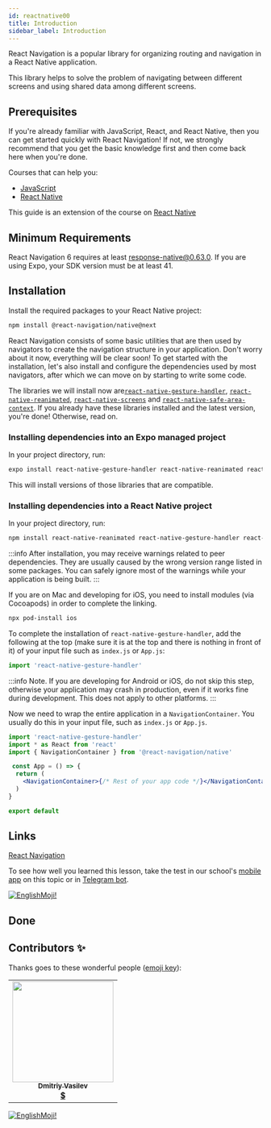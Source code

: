 ```yaml
---
id: reactnative00
title: Introduction
sidebar_label: Introduction
---
```


React Navigation is a popular library for organizing routing and navigation in a React Native application.

This library helps to solve the problem of navigating between different screens and using shared data among different screens.

## Prerequisites
If you're already familiar with JavaScript, React, and React Native, then you can get started quickly with React Navigation! If not, we strongly recommend that you get the basic knowledge first and then come back here when you're done.

Courses that can help you:

- [JavaScript](https://www.jscamp.app/docs/javascript01)
- [React Native](https://www.jscamp.app/docs/reactnative01)

This guide is an extension of the course on [React Native](https://www.jscamp.app/docs/reactnative01)

## Minimum Requirements
React Navigation 6 requires at least response-native@0.63.0. If you are using Expo, your SDK version must be at least 41.

## Installation
Install the required packages to your React Native project:

```bash npm2yarn
npm install @react-navigation/native@next
```

React Navigation consists of some basic utilities that are then used by navigators to create the navigation structure in your application. Don't worry about it now, everything will be clear soon! To get started with the installation, let's also install and configure the dependencies used by most navigators, after which we can move on by starting to write some code.

The libraries we will install now are[`react-native-gesture-handler`](https://github.com/software-mansion/react-native-gesture-handler), [`react-native-reanimated`](https://github.com/software-mansion/react-native-reanimated), [`react-native-screens`](https://github.com/software-mansion/react-native-screens) and [`react-native-safe-area-context`](https://github.com/th3rdwave/react-native-safe-area-context). If you already have these libraries installed and the latest version, you're done! Otherwise, read on.

### Installing dependencies into an Expo managed project

In your project directory, run:

```sh
expo install react-native-gesture-handler react-native-reanimated react-native-screens react-native-safe-area-context
```

This will install versions of those libraries that are compatible.

### Installing dependencies into a React Native project

In your project directory, run:

```bash npm2yarn
npm install react-native-reanimated react-native-gesture-handler react-native-screens react-native-safe-area-context
```

:::info
After installation, you may receive warnings related to peer dependencies. They are usually caused by the wrong version range listed in some packages. You can safely ignore most of the warnings while your application is being built.
:::

If you are on Mac and developing for iOS, you need to install modules (via Cocoapods) in order to complete the linking.

```sh
npx pod-install ios
```

To complete the installation of `react-native-gesture-handler`, add the following at the top (make sure it is at the top and there is nothing in front of it) of your input file such as `index.js` or `App.js`:

```jsx
import 'react-native-gesture-handler'
```
:::info
Note. If you are developing for Android or iOS, do not skip this step, otherwise your application may crash in production, even if it works fine during development. This does not apply to other platforms.
:::

Now we need to wrap the entire application in a `NavigationContainer`. You usually do this in your input file, such as `index.js` or `App.js`.

```jsx
import 'react-native-gesture-handler'
import * as React from 'react'
import { NavigationContainer } from '@react-navigation/native'

 const App = () => {
  return (
    <NavigationContainer>{/* Rest of your app code */}</NavigationContainer>
  )
}

export default
```

## Links

[React Navigation](https://reactnavigation.org/docs/6.x/getting-started)

To see how well you learned this lesson, take the test in our school's [mobile app](http://onelink.to/njhc95) on this topic or in [Telegram bot](https://t.me/javascriptcamp_bot).

[![EnglishMoji!](/img/logo/NeuroCoder.png)](https://vk.com/neurocoder)

## Done 

## Contributors ✨

Thanks goes to these wonderful people ([emoji key](https://allcontributors.org/docs/en/emoji-key)):

<table>
  <tr>
    <td align="center"><a href="https://fullstackserverless.github.io/"><img src="https://avatars0.githubusercontent.com/u/6774813?v=4?s=200" width="200px;" alt=""/><br /><sub><b>Dmitriy Vasilev</b></sub></a><br /> <a href="https://github.com/gHashTag/react-native-village/commits?author=gHashTag" title="Documentation">  💲</a></td>
  </tr>
</table>

[![EnglishMoji!](/img/logo/NeuroCoder.png)](https://vk.com/neurocoder)
